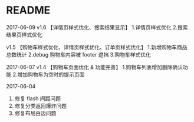 # README
2017-06-09
v1.6
【详情页样式优化、搜索结果显示】
1.详情页样式优化
2.搜索结果页样式优化

v1.5
【购物车样式优化、详情页样式优化、订单页样式优化】
1.新增购物车商品总数统计
2.debug 购物车内容被 footer 遮挡
3.购物车样式优化

2017-06-07
v1.4
【购物车页面优化 & 功能完善】
1.购物车列表增加删除确认功能
2.增加购物车为空时的提示页面

2017-06-04
1. 修复 flash 间距问题
2. 修复分类返回爆炸问题
3. 修复布局白边问题
